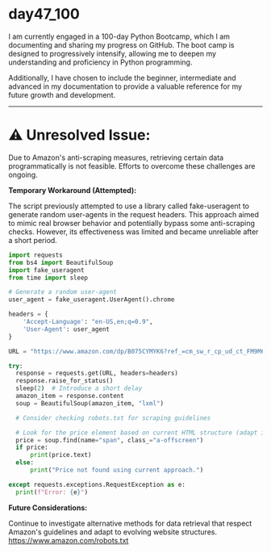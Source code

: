 # day47_100
I am currently engaged in a 100-day Python Bootcamp, which I am documenting and sharing my progress on GitHub. The boot camp is designed to progressively intensify, allowing me to deepen my understanding and proficiency in Python programming.

Additionally, I have chosen to include the beginner, intermediate and advanced in my documentation to provide a valuable reference for my future growth and development.

----------
# ⚠️ Unresolved Issue:

Due to Amazon's anti-scraping measures, retrieving certain data programmatically is not feasible. Efforts to overcome these challenges are ongoing.

__Temporary Workaround (Attempted):__

The script previously attempted to use a library called fake-useragent to generate random user-agents in the request headers. This approach aimed to mimic real browser behavior and potentially bypass some anti-scraping checks. However, its effectiveness was limited and became unreliable after a short period.

```python
import requests
from bs4 import BeautifulSoup
import fake_useragent
from time import sleep

# Generate a random user-agent
user_agent = fake_useragent.UserAgent().chrome

headers = {
    'Accept-Language': "en-US,en;q=0.9",
    'User-Agent': user_agent
}

URL = "https://www.amazon.com/dp/B075CYMYK6?ref_=cm_sw_r_cp_ud_ct_FM9M699VKHTT47YD50Q6&th=1"

try:
  response = requests.get(URL, headers=headers)
  response.raise_for_status()
  sleep(2)  # Introduce a short delay
  amazon_item = response.content
  soup = BeautifulSoup(amazon_item, "lxml")

  # Consider checking robots.txt for scraping guidelines

  # Look for the price element based on current HTML structure (adapt if needed)
  price = soup.find(name="span", class_="a-offscreen")
  if price:
      print(price.text)
  else:
      print("Price not found using current approach.")

except requests.exceptions.RequestException as e:
  print(f"Error: {e}")
```

__Future Considerations:__

Continue to investigate alternative methods for data retrieval that respect Amazon's guidelines and adapt to evolving website structures.
https://www.amazon.com/robots.txt

